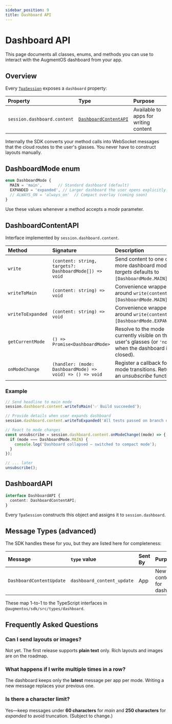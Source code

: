 ```yaml
---
sidebar_position: 9
title: Dashboard API
---
```


# Dashboard API

This page documents all classes, enums, and methods you can use to interact with the AugmentOS dashboard from your app.

## Overview

Every [`TpaSession`](/reference/tpa-session) exposes a `dashboard` property:

| Property | Type | Purpose |
| :------- | :--- | :------ |
| `session.dashboard.content` | [`DashboardContentAPI`](#dashboardcontentapi) | Available to apps for writing content |

Internally the SDK converts your method calls into WebSocket messages that the cloud routes to the user's glasses.  You never have to construct layouts manually.

## DashboardMode enum

```typescript
enum DashboardMode {
  MAIN = 'main',       // Standard dashboard (default)
  EXPANDED = 'expanded', // Larger dashboard the user opens explicitly
  // ALWAYS_ON = 'always_on'  // Compact overlay (coming soon)
}
```

Use these values whenever a method accepts a *mode* parameter.

## DashboardContentAPI

Interface implemented by `session.dashboard.content`.

| Method | Signature | Description |
| :----- | :-------- | :---------- |
| `write` | `(content: string, targets?: DashboardMode[]) => void` | Send content to one or more dashboard modes. *targets* defaults to `[DashboardMode.MAIN]`. |
| `writeToMain` | `(content: string) => void` | Convenience wrapper around `write(content, [DashboardMode.MAIN])`. |
| `writeToExpanded` | `(content: string) => void` | Convenience wrapper around `write(content, [DashboardMode.EXPANDED])`. |
| `getCurrentMode` | `() => Promise<DashboardMode>` | Resolve to the mode currently visible on the user's glasses (or `'none'` when the dashboard is closed). |
| `onModeChange` | `(handler: (mode: DashboardMode) => void) => () => void` | Register a callback for mode transitions. Returns an *unsubscribe* function. |

### Example

```typescript
// Send headline to main mode
session.dashboard.content.writeToMain('✅ Build succeeded');

// Provide details when user expands dashboard
session.dashboard.content.writeToExpanded('All tests passed on branch dev.');

// React to mode changes
const unsubscribe = session.dashboard.content.onModeChange((mode) => {
  if (mode === DashboardMode.MAIN) {
    console.log('Dashboard collapsed – switched to compact mode');
  }
});

// ... later
unsubscribe();
```

## DashboardAPI

```typescript
interface DashboardAPI {
  content: DashboardContentAPI;
}
```

Every `TpaSession` constructs this object and assigns it to `session.dashboard`.

## Message Types (advanced)

The SDK handles these for you, but they are listed here for completeness:

| Message | `type` value | Sent By | Purpose |
| :------ | :----------- | :------ | :------ |
| `DashboardContentUpdate` | `dashboard_content_update` | App | New content for dashboard |

These map 1-to-1 to the TypeScript interfaces in `@augmentos/sdk/src/types/dashboard`.

## Frequently Asked Questions

### Can I send layouts or images?

Not yet.  The first release supports **plain text** only.  Rich layouts and images are on the roadmap.

### What happens if I write multiple times in a row?

The dashboard keeps only the **latest** message per app per mode.  Writing a new message replaces your previous one.

### Is there a character limit?

Yes—keep messages under **60 characters** for *main* and **250 characters** for *expanded* to avoid truncation.  (Subject to change.)
